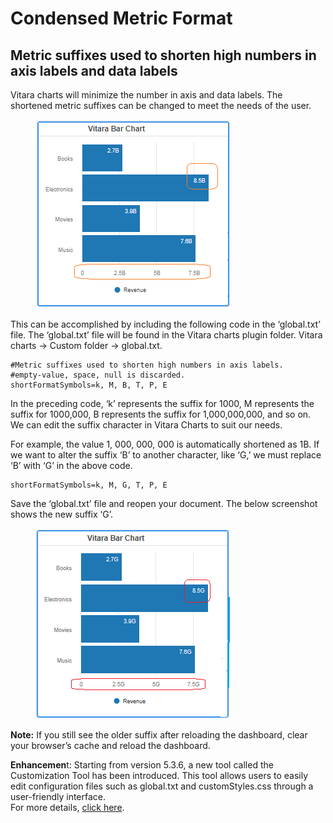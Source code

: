 # Condensed Metric Format

## Metric suffixes used to shorten high numbers in axis labels and data labels

Vitara charts will minimize the number in axis and data labels. The shortened metric suffixes can be changed to meet the needs of the user.

<figure><img src="../.gitbook/assets/image33 (1).png" alt=""><figcaption></figcaption></figure>

This can be accomplished by including the following code in the ‘global.txt’ file. The ‘global.txt’ file will be found in the Vitara charts plugin folder. Vitara charts → Custom folder → global.txt.

```
#Metric suffixes used to shorten high numbers in axis labels.
#empty-value, space, null is discarded.
shortFormatSymbols=k, M, B, T, P, E
```

In the preceding code, ‘k’ represents the suffix for 1000, M represents the suffix for 1000,000, B represents the suffix for 1,000,000,000, and so on. We can edit the suffix character in Vitara Charts to suit our needs.

For example, the value 1, 000, 000, 000  is automatically shortened as 1B. If we want to alter the suffix ‘B’ to another character, like ‘G,’ we must replace ‘B’ with ‘G’ in the above code.

```
shortFormatSymbols=k, M, G, T, P, E 
```

Save the ‘global.txt’ file and reopen your document. The below screenshot shows the new suffix ‘G’.

<figure><img src="../.gitbook/assets/image79.png" alt=""><figcaption></figcaption></figure>

**Note:** If you still see the older suffix after reloading the dashboard, clear your browser’s cache and reload the dashboard.

**Enhancemen**t: Starting from version 5.3.6, a new tool called the Customization Tool has been introduced. This tool allows users to easily edit configuration files such as global.txt and customStyles.css through a user-friendly interface.\
For more details, [click here](customization-tool.md).
